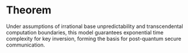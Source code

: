 # Theorem
Under assumptions of irrational base unpredictability and transcendental computation boundaries, this model guarantees exponential time complexity for key inversion, forming the basis for post-quantum secure communication.
